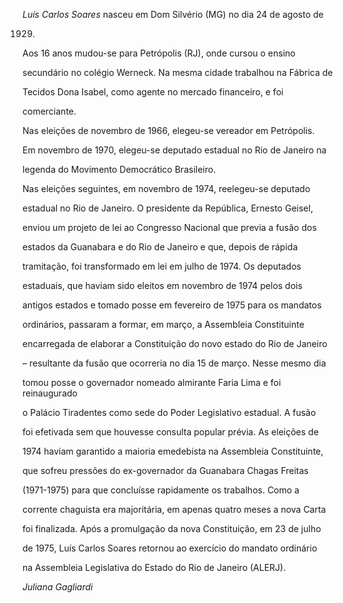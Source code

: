 

*Luís Carlos Soares* nasceu em Dom Silvério (MG) no dia 24 de agosto de

1929.



Aos 16 anos mudou-se para Petrópolis (RJ), onde cursou o ensino

secundário no colégio Werneck. Na mesma cidade trabalhou na Fábrica de

Tecidos Dona Isabel, como agente no mercado financeiro, e foi

comerciante.



Nas eleições de novembro de 1966, elegeu-se vereador em Petrópolis.



Em novembro de 1970, elegeu-se deputado estadual no Rio de Janeiro na

legenda do Movimento Democrático Brasileiro.



Nas eleições seguintes, em novembro de 1974, reelegeu-se deputado

estadual no Rio de Janeiro. O presidente da República, Ernesto Geisel,

enviou um projeto de lei ao Congresso Nacional que previa a fusão dos

estados da Guanabara e do Rio de Janeiro e que, depois de rápida

tramitação, foi transformado em lei em julho de 1974. Os deputados

estaduais, que haviam sido eleitos em novembro de 1974 pelos dois

antigos estados e tomado posse em fevereiro de 1975 para os mandatos

ordinários, passaram a formar, em março, a Assembleia Constituinte

encarregada de elaborar a Constituição do novo estado do Rio de Janeiro

– resultante da fusão que ocorreria no dia 15 de março. Nesse mesmo dia

tomou posse o governador nomeado almirante Faria Lima e foi reinaugurado

o Palácio Tiradentes como sede do Poder Legislativo estadual. A fusão

foi efetivada sem que houvesse consulta popular prévia. As eleições de

1974 haviam garantido a maioria emedebista na Assembleia Constituinte,

que sofreu pressões do ex-governador da Guanabara Chagas Freitas

(1971-1975) para que concluísse rapidamente os trabalhos. Como a

corrente chaguista era majoritária, em apenas quatro meses a nova Carta

foi finalizada. Após a promulgação da nova Constituição, em 23 de julho

de 1975, Luís Carlos Soares retornou ao exercício do mandato ordinário

na Assembleia Legislativa do Estado do Rio de Janeiro (ALERJ).



*Juliana Gagliardi*




